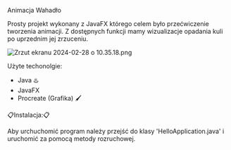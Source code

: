 Animacja Wahadło

Prosty projekt wykonany z JavaFX którego celem było przećwiczenie tworzenia animacji.
Z dostępnych funkcji mamy wizualizacje opadania kuli po uprzednim jej zrzuceniu.

![Zrzut ekranu 2024-02-28 o 10.35.18.png](..%2FZrzut%20ekranu%202024-02-28%20o%2010.35.18.png)


Użyte techonolgie:
 - Java ♨️
 - JavaFX
 - Procreate (Grafika) 🖌️



📋Instalacja:📋

Aby urchuchomić program należy przejść do klasy 'HelloApplication.java' i uruchomić za pomocą metody rozruchowej.
